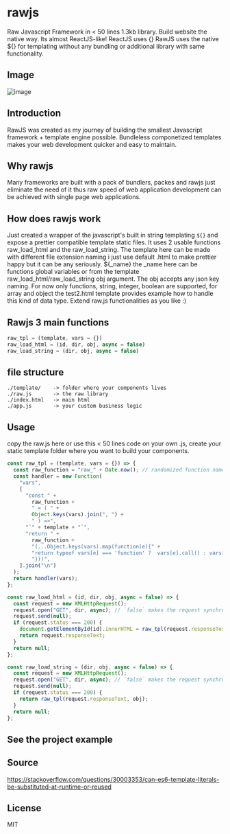 # rawjs
Raw Javascript Framework in < 50 lines 1.3kb library. Build website the native way. Its almost ReactJS-like! ReactJS uses {} RawJS uses the native ${} for templating without any bundling or additional library with same functionality. 
## Image
![image](https://github.com/user-attachments/assets/4f8cf9a2-9c31-45d8-aa2e-2cecbaed2da5)

## Introduction
RawJS was created as my journey of building the smallest Javascript framework + template engine possible. Bundleless componetized templates makes your web development quicker and easy to maintain.

## Why rawjs
Many frameworks are built with a pack of bundlers, packes and rawjs just eliminate the need of it thus raw speed of web application development can be achieved with single page web applications.

## How does rawjs work
Just created a wrapper of the javascript's built in string templating `${}` and expose a prettier compatible template static files. It uses 2 usable functions raw_load_html and the raw_load_string. The template here can be made with different file extension naming i just use default .html to make prettier happy but it can be any seriously. ${_name} the _name here can be functions global variables or from the template raw_load_html/raw_load_string obj argument. The obj accepts any json key naming. For now only functions, string, integer, boolean are supported, for array and object the test2.html template provides example how to handle this kind of data type. Extend raw.js functionalities as you like :)

## Rawjs 3 main functions
```js
raw_tpl = (template, vars = {})
raw_load_html = (id, dir, obj, async = false)
raw_load_string = (dir, obj, async = false)
```

## file structure
```
./template/    -> folder where your components lives
./raw.js       -> the raw library
./index.html   -> main html
./app.js       -> your custom business logic
```
## Usage
copy the raw.js here or use this < 50 lines code on your own .js, create your static template folder where you want to build your components.
```js
const raw_tpl = (template, vars = {}) => {
  const raw_function = "raw_" + Date.now(); // randomized function name
  const handler = new Function(
    "vars",
    [
      "const " +
        raw_function +
        " = ( " +
        Object.keys(vars).join(", ") +
        " ) =>",
      "`" + template + "`",
      "return " +
        raw_function +
        "(...Object.keys(vars).map(function(e){" +
        "return typeof vars[e] === 'function' ?  vars[e].call() : vars[e];" +
        "}))",
    ].join("\n")
  );
  return handler(vars);
};

const raw_load_html = (id, dir, obj, async = false) => {
  const request = new XMLHttpRequest();
  request.open("GET", dir, async); // `false` makes the request synchronous
  request.send(null);
  if (request.status === 200) {
    document.getElementById(id).innerHTML = raw_tpl(request.responseText, obj);
    return request.responseText;
  }
  return null;
};

const raw_load_string = (dir, obj, async = false) => {
  const request = new XMLHttpRequest();
  request.open("GET", dir, async); // `false` makes the request synchronous
  request.send(null);
  if (request.status === 200) {
    return raw_tpl(request.responseText, obj);
  }
  return null;
};
```
## See the project example

## Source
https://stackoverflow.com/questions/30003353/can-es6-template-literals-be-substituted-at-runtime-or-reused

## License
MIT
